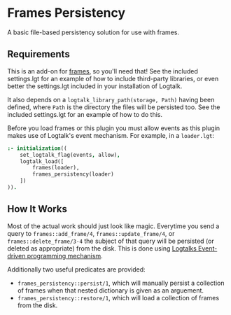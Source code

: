 # Frames Persistency

A basic file-based persistency solution for use with frames.

## Requirements

This is an add-on for [frames](https://github.com/PaulBrownMagic/Frames), so
you'll need that! See the included settings.lgt for an example of how to
include third-party libraries, or even better the settings.lgt included in your
installation of Logtalk.

It also depends on a `logtalk_library_path(storage, Path)` having been defined,
where `Path` is the directory the files will be persisted too. See the included
settings.lgt for an example of how to do this.

Before you load frames or this plugin you must allow events as this plugin
makes use of Logtalk's event mechanism. For example, in a `loader.lgt`:

```prolog
:- initialization((
	set_logtalk_flag(events, allow),
	logtalk_load([
		frames(loader),
		frames_persistency(loader)
	])
)).
```

## How It Works

Most of the actual work should just look like magic. Everytime you send a query
to `frames::add_frame/4`, `frames::update_frame/4`, or
`frames::delete_frame/3-4` the subject of that query will be persisted (or
deleted as appropriate) from the disk. This is done using [Logtalks Event-driven
programming mechanism](https://github.com/PaulBrownMagic/Frames).

Additionally two useful predicates are provided:

- `frames_persistency::persist/1`, which will manually persist a collection of
  frames when that nested dictionary is given as an arguement.
- `frames_persistency::restore/1`, which will load a collection of frames from
  the disk.
